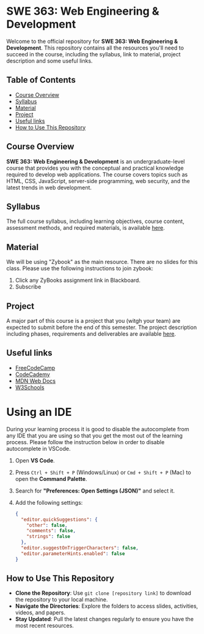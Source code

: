 # SWE 363: Web Engineering & Development

Welcome to the official repository for **SWE 363: Web Engineering & Development**. This repository contains all the resources you'll need to succeed in the course, including the syllabus, link to material, project description and some useful links.

## Table of Contents
- [Course Overview](#course-overview)
- [Syllabus](#syllabus)
- [Material](#material)
- [Project](#project)
- [Useful links](#links)
- [How to Use This Repository](#how-to-use-this-repository)

## Course Overview
**SWE 363: Web Engineering & Development** is an undergraduate-level course that provides you with the conceptual and practical knowledge required to develop web applications. The course covers topics such as HTML, CSS, JavaScript, server-side programming, web security, and the latest trends in web development.

## Syllabus
The full course syllabus, including learning objectives, course content, assessment methods, and required materials, is available [here](./syllabus.md).

## Material
We will be using "Zybook" as the main resource. There are no slides for this class. Please use the following instructions to join zybook:
1. Click any ZyBooks assignment link in Blackboard.
2. Subscribe

## Project
A major part of this course is a  project that you (witgh your team) are expected to submit before the end of this semester. The project description including phases, requirements and deliverables are available [here](./term_project.md).

## Useful links
- [FreeCodeCamp](https://www.freecodecamp.org/)
- [CodeCademy](https://www.codecademy.com/)
- [MDN Web Docs](https://developer.mozilla.org/en-US/)
- [W3Schools](https://www.w3schools.com/)

# Using an IDE
During your learning process it is good to disable the autocomplete from any IDE that you are using so that you get the most out of the learning process. Please follow the instruction below in order to disable autocomplete in VSCode. 

1. Open **VS Code**.
2. Press `Ctrl + Shift + P` (Windows/Linux) or `Cmd + Shift + P` (Mac) to open the **Command Palette**.
3. Search for **"Preferences: Open Settings (JSON)"** and select it.
4. Add the following settings:

   ```json
   {
     "editor.quickSuggestions": {
       "other": false,
       "comments": false,
       "strings": false
     },
     "editor.suggestOnTriggerCharacters": false,
     "editor.parameterHints.enabled": false
   }

## How to Use This Repository
- **Clone the Repository**: Use `git clone [repository link]` to download the repository to your local machine.
- **Navigate the Directories**: Explore the folders to access slides, activities, videos, and papers.
- **Stay Updated**: Pull the latest changes regularly to ensure you have the most recent resources.

